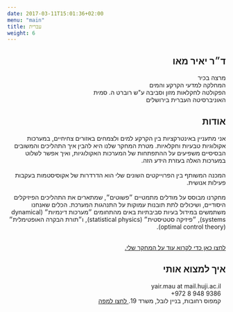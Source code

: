 ```yaml
---
date: 2017-03-11T15:01:36+02:00
menu: "main"
title: עברית
weight: 6
---
```


<div class="h2heb">
<h2 dir="rtl">ד״ר יאיר מאו </h2>
</div>

<p dir="rtl">
מרצה בכיר<br/>
המחלקה למדעי הקרקע והמים<br/>
הפקולטה לחקלאות מזון וסביבה ע"ש רוברט ה. סמית<br/>
האוניברסיטה העברית בירושלים<br/>
</p>

<div class="h2heb">
<h2 dir="rtl">אודות </h2>
</div>

<p dir="rtl">
אני מתעניין באינטרקציות בין הקרקע למים ולצמחים באזורים צחיחיים, במערכות אקולוגיות טבעיות וחקלאיות.
מטרת המחקר שלנו היא להבין איך התהליכים והמשובים הבסיסיים משפיעים על ההתפתחות של המערכות האקולוגיות, ואיך אפשר לשלוט במערכות האלה בעזרת הידע הזה.
<br/><br/>
המכנה המשותף בין הפרוייקטים השונים שלי הוא הדרדרות של אקוסיסטמות בעקבות פעילות אנושית.
<br/><br/>
מחקרנו מבוסס על מודלים מתמטיים ״פשוטים״, שמתארים את התהליכים הפיזיקלים היסודיים, ושיכולים לתת תובנות עמוקות על התנהגות המערכת.
הכלים שאנחנו משתמשים במידול בעיות סביבתיות באים מהתחומים ״מערכות דינמיות״ (dynamical systems), ״פיזיקה סטטיסטית״ (statistical physics), ו״תורת הבקרה האופטימלית״ (optimal control theory).
<br/><br/>
</p>

[<p dir="rtl">לחצו כאן כדי לקרוא עוד על  המחקר שלי.</p>](/research/)

<div class="h2heb">
<h2 dir="rtl"> איך למצוא אותי </h2>
</div>

<p dir="rtl">
<i class="fa fa-envelope fa-fw fa-lg" aria-hidden="true"></i> <span>&ensp;</span> yair.mau at mail.huji.ac.il <br/> 
<i class="fa fa-phone fa-fw fa-lg fa-flip-horizontal" aria-hidden="true"></i> <span>&ensp;</span> <span dir="ltr">+972 8 948 9386 </span> <br/>
<i class="entypo entypo-address" style="font-size:22px" aria-hidden="true"></i> <span>&ensp;</span>  קמפוס רחובות, בניין לובל, משרד 19.<a href="https://goo.gl/maps/DM62y5VXAxJ2" target="_blank"> לחצו למפה</a>
</p>